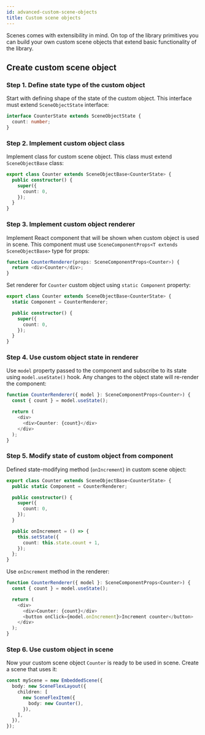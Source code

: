 ```yaml
---
id: advanced-custom-scene-objects
title: Custom scene objects
---
```


Scenes comes with extensibility in mind. On top of the library primitives you can build your own custom scene objects that extend basic functionality of the library.

## Create custom scene object

### Step 1. Define state type of the custom object

Start with defining shape of the state of the custom object. This interface must extend `SceneObjectState` interface:

```ts
interface CounterState extends SceneObjectState {
  count: number;
}
```

### Step 2. Implement custom object class

Implement class for custom scene object. This class must extend `SceneObjectBase` class:

```ts
export class Counter extends SceneObjectBase<CounterState> {
  public constructor() {
    super({
      count: 0,
    });
  }
}
```

### Step 3. Implement custom object renderer

Implement React component that will be shown when custom object is used in scene. This component must use `SceneComponentProps<T extends SceneObjectBase>` type for props:

```ts
function CounterRenderer(props: SceneComponentProps<Counter>) {
  return <div>Counter</div>;
}
```

Set renderer for `Counter` custom object using `static Component` property:

```ts
export class Counter extends SceneObjectBase<CounterState> {
  static Component = CounterRenderer;

  public constructor() {
    super({
      count: 0,
    });
  }
}
```

### Step 4. Use custom object state in renderer

Use `model` property passed to the component and subscribe to its state using `model.useState()` hook. Any changes to the object state will re-render the component:

```ts
function CounterRenderer({ model }: SceneComponentProps<Counter>) {
  const { count } = model.useState();

  return (
    <div>
      <div>Counter: {count}</div>
    </div>
  );
}
```

### Step 5. Modify state of custom object from component

Defined state-modifying method (`onIncrement`) in custom scene object:

```ts
export class Counter extends SceneObjectBase<CounterState> {
  public static Component = CounterRenderer;

  public constructor() {
    super({
      count: 0,
    });
  }

  public onIncrement = () => {
    this.setState({
      count: this.state.count + 1,
    });
  };
}
```

Use `onIncrement` method in the renderer:

```ts
function CounterRenderer({ model }: SceneComponentProps<Counter>) {
  const { count } = model.useState();

  return (
    <div>
      <div>Counter: {count}</div>
      <button onClick={model.onIncrement}>Increment counter</button>
    </div>
  );
}
```

### Step 6. Use custom object in scene

Now your custom scene object `Counter` is ready to be used in scene. Create a scene that uses it:

```ts
const myScene = new EmbeddedScene({
  body: new SceneFlexLayout({
    children: [
      new SceneFlexItem({
        body: new Counter(),
      }),
    ],
  }),
});
```
